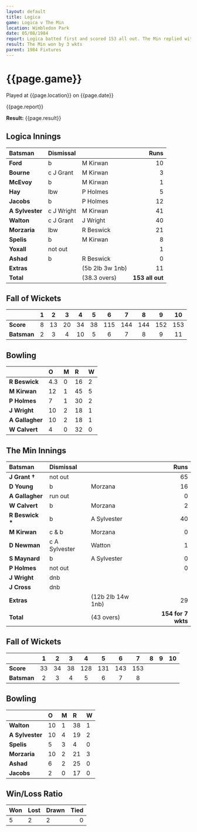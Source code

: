 ```yaml
---
layout: default
title: Logica
game: Logica v The Min
location: Wimbledon Park
date: 05/08/1984
report: Logica batted first and scored 153 all out. The Min replied with 154 for 7.
result: The Min won by 3 wkts
parent: 1984 Fixtures
---
```


# {{page.game}}

Played at {{page.location}} on {{page.date}}

{{page.report}}

**Result:** {{page.result}}

## Logica Innings

| Batsman | Dismissal |  | Runs |
|:---|:---|---|---:|
| **Ford** | b | M Kirwan | 10 | 
| **Bourne** | c J Grant | M Kirwan | 3 | 
| **McEvoy** | b | M Kirwan | 1 | 
| **Hay** | lbw | P Holmes | 5 | 
| **Jacobs** | b | P Holmes | 12 | 
| **A Sylvester** | c J Wright | M Kirwan | 41 | 
| **Walton** | c J Grant | J Wright | 40 | 
| **Morzaria** | lbw | R Beswick | 21 | 
| **Spelis** | b | M Kirwan | 8 | 
| **Yoxall** | not out |  | 1 | 
| **Ashad** | b | R Beswick | 0 | 
| **Extras** | | (5b 2lb 3w 1nb) | 11 | 
| **Total** | | (38.3 overs) | **153 all out** | 

## Fall of Wickets

| | 1 | 2 | 3 | 4 | 5 | 6 | 7 | 8 | 9 | 10 |
|---|:---:|:---:|:---:|:---:|:---:|:---:|:---:|:---:|:---:|:---:|
| **Score** | 8 | 13 | 20 | 34 | 38 | 115 | 144 | 144 | 152 | 153 | 
| **Batsman** | 2 | 3 | 4 | 10 | 5 | 6 | 7 | 8 | 9 | 11 | 

## Bowling

| | O | M | R | W |
|---|:---|:---|:---|:---|
| **R Beswick** | 4.3 | 0 | 16 | 2 | 
| **M Kirwan** | 12 | 1 | 45 | 5 | 
| **P Holmes** | 7 | 1 | 30 | 2 | 
| **J Wright** | 10 | 2 | 18 | 1 | 
| **A Gallagher** | 10 | 2 | 18 | 1 |
| **W Calvert** | 4 | 0 | 32 | 0 | 

## The Min Innings

| Batsman | Dismissal |  | Runs |
|:---|:---|---|---:|
| **J Grant &#8224;** | not out |  | 65 | 
| **D Young** | b | Morzana | 16 | 
| **A Gallagher** | run out |  | 0 | 
| **W Calvert** | b | Morzana | 2 | 
| **R Beswick &#42;** | b  | A Sylvester | 40 | 
| **M Kirwan** | c & b | Morzana | 0 | 
| **D Newman** | c A Sylvester | Watton | 1 | 
| **S Maynard** | b | A Sylvester | 0 | 
| **P Holmes** | not out |  | 0 | 
| **J Wright** | dnb | |  | 
| **J Cross** | dnb | |  | 
| **Extras** | | (12b 2lb 14w 1nb) | 29 | 
| **Total** | | (43 overs) | **154 for 7 wkts** | 

## Fall of Wickets

| | 1 | 2 | 3 | 4 | 5 | 6 | 7 | 8 | 9 | 10 |
|---|:---:|:---:|:---:|:---:|:---:|:---:|:---:|:---:|:---:|:---:|
| **Score** | 33 | 34 | 38 | 128 | 131 | 143 | 153 |  |  |  | 
| **Batsman** | 2 | 3 | 4 | 5 | 6 | 7 |  8 |  |  |  | 


## Bowling

| | O | M | R | W |
|---|:---|:---|:---|:---|
| **Walton** | 10 | 1 | 38 | 1 | 
| **A Sylvester** | 10 | 4 | 19 | 2 | 
| **Spelis** | 5 | 3 | 4 | 0 | 
| **Morzaria** | 10 | 2 | 21 | 3 | 
| **Ashad** | 6 | 2 | 25 | 0 |
| **Jacobs** | 2 | 0 | 17 | 0 |

## Win/Loss Ratio

| Won | Lost | Drawn | Tied |
|:---|:---|:---|---:|
| 5 | 2 | 2 | 0 |